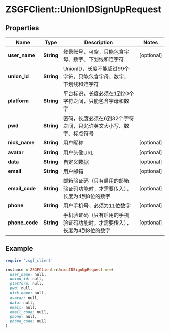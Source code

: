 # ZSGFClient::UnionIDSignUpRequest

## Properties

| Name | Type | Description | Notes |
| ---- | ---- | ----------- | ----- |
| **user_name** | **String** | 登录账号，可空，只能包含字母、数字、下划线和连字符 | [optional] |
| **union_id** | **String** | UnionID，长度不能超过99个字符，只能包含字母、数字、下划线和连字符 |  |
| **platform** | **String** | 平台标识，长度必须在1到20个字符之间，只能包含字母和数字 |  |
| **pwd** | **String** | 密码，长度必须在6到32个字符之间，只允许英文大小写、数字、标点符号 |  |
| **nick_name** | **String** | 用户昵称 | [optional] |
| **avatar** | **String** | 用户头像URL | [optional] |
| **data** | **String** | 自定义数据 | [optional] |
| **email** | **String** | 用户邮箱 | [optional] |
| **email_code** | **String** | 邮箱验证码（只有启用的邮箱验证码功能时，才需要传入），长度为4到8位的数字 | [optional] |
| **phone** | **String** | 用户手机号，必须为11位数字 | [optional] |
| **phone_code** | **String** | 手机验证码（只有启用的手机验证码功能时，才需要传入），长度为4到8位的数字 | [optional] |

## Example

```ruby
require 'zsgf_client'

instance = ZSGFClient::UnionIDSignUpRequest.new(
  user_name: null,
  union_id: null,
  platform: null,
  pwd: null,
  nick_name: null,
  avatar: null,
  data: null,
  email: null,
  email_code: null,
  phone: null,
  phone_code: null
)
```

